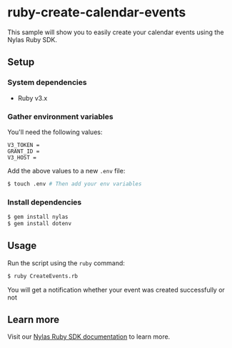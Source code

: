 # ruby-create-calendar-events

This sample will show you to easily create your calendar events using the Nylas Ruby SDK.

## Setup

### System dependencies

- Ruby v3.x

### Gather environment variables

You'll need the following values:

```text
V3_TOKEN =
GRANT_ID =
V3_HOST = 
```

Add the above values to a new `.env` file:

```bash
$ touch .env # Then add your env variables
```

### Install dependencies

```bash
$ gem install nylas
$ gem install dotenv
```

## Usage

Run the script using the `ruby` command:

```bash
$ ruby CreateEvents.rb
```

You will get a notification whether your event was created successfully or not

## Learn more

Visit our [Nylas Ruby SDK documentation](https://developer.nylas.com/docs/developer-tools/sdk/ruby-sdk/) to learn more.
